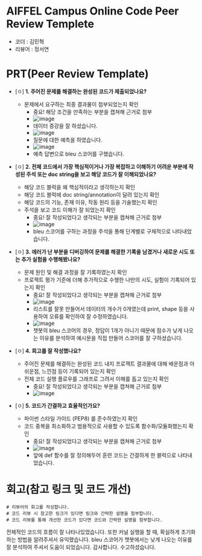 # AIFFEL Campus Online Code Peer Review Templete
- 코더 : 김민혁
- 리뷰어 : 정서연


# PRT(Peer Review Template)
- [ㅇ]  **1. 주어진 문제를 해결하는 완성된 코드가 제출되었나요?**
    - 문제에서 요구하는 최종 결과물이 첨부되었는지 확인
        - 중요! 해당 조건을 만족하는 부분을 캡쳐해 근거로 첨부
        - ![image](https://github.com/user-attachments/assets/67a316e2-ba1a-4156-9f6f-4dba05f02fb4)
        - 데이터 증강을 잘 하셨습니다.
        - ![image](https://github.com/user-attachments/assets/01d0ef67-94d6-4ff2-8c82-e76ae45aa4f3)
        - 질문에 대한 예측을 하였습니다.
        - ![image](https://github.com/user-attachments/assets/ea77517a-3478-4b8e-b6ea-649efcdd1216)
        - 예측 답변으로 bleu 스코어를 구했습니다.

    
- [ㅇ]  **2. 전체 코드에서 가장 핵심적이거나 가장 복잡하고 이해하기 어려운 부분에 작성된 
주석 또는 doc string을 보고 해당 코드가 잘 이해되었나요?**
    - 해당 코드 블럭을 왜 핵심적이라고 생각하는지 확인
    - 해당 코드 블럭에 doc string/annotation이 달려 있는지 확인
    - 해당 코드의 기능, 존재 이유, 작동 원리 등을 기술했는지 확인
    - 주석을 보고 코드 이해가 잘 되었는지 확인
        - 중요! 잘 작성되었다고 생각되는 부분을 캡쳐해 근거로 첨부
        - ![image](https://github.com/user-attachments/assets/a8ca8f47-67f1-4b90-ade0-47df1ce8cad2)
        - bleu 스코어를 구하는 과정을 주석을 통해 단계별로 구체적으로 나타내었습니다.
        
- [ㅇ]  **3. 에러가 난 부분을 디버깅하여 문제를 해결한 기록을 남겼거나
새로운 시도 또는 추가 실험을 수행해봤나요?**
    - 문제 원인 및 해결 과정을 잘 기록하였는지 확인
    - 프로젝트 평가 기준에 더해 추가적으로 수행한 나만의 시도, 
    실험이 기록되어 있는지 확인
        - 중요! 잘 작성되었다고 생각되는 부분을 캡쳐해 근거로 첨부
        - ![image](https://github.com/user-attachments/assets/c902d420-b5cd-408f-8cbe-9f6636cd3a02)
        - 리스트를 잘못 만들어서 데이터의 개수가 0개였는데 print, shape 등을 사용하여 오류를 확인하여 잘 수정하였습니다.
        - ![image](https://github.com/user-attachments/assets/08c38f7a-aabd-4813-865a-2422e1088074)
        - 챗봇의 bleu 스코어의 경우, 정답이 1개가 아니기 때문에 점수가 낮게 나오는 이유를 분석하여 예시문을 직접 만들어 스코어를 잘 구하셨습니다.

        
- [ㅇ]  **4. 회고를 잘 작성했나요?**
    - 주어진 문제를 해결하는 완성된 코드 내지 프로젝트 결과물에 대해
    배운점과 아쉬운점, 느낀점 등이 기록되어 있는지 확인
    - 전체 코드 실행 플로우를 그래프로 그려서 이해를 돕고 있는지 확인
        - 중요! 잘 작성되었다고 생각되는 부분을 캡쳐해 근거로 첨부
        - ![image](https://github.com/user-attachments/assets/8c44c9dd-2f17-4a83-8acb-78e969988c24)

        
- [ㅇ]  **5. 코드가 간결하고 효율적인가요?**
    - 파이썬 스타일 가이드 (PEP8) 를 준수하였는지 확인
    - 코드 중복을 최소화하고 범용적으로 사용할 수 있도록 함수화/모듈화했는지 확인
        - 중요! 잘 작성되었다고 생각되는 부분을 캡쳐해 근거로 첨부
        - ![image](https://github.com/user-attachments/assets/259138a9-396b-485e-bd44-84a4980f81c0)
        - 앞에 def 함수를 잘 정의해두어 훈련 코드는 간결하게 한 블럭으로 나타내었습니다.



# 회고(참고 링크 및 코드 개선)
```
# 리뷰어의 회고를 작성합니다.
# 코드 리뷰 시 참고한 링크가 있다면 링크와 간략한 설명을 첨부합니다.
# 코드 리뷰를 통해 개선한 코드가 있다면 코드와 간략한 설명을 첨부합니다.
```
전체적인 코드의 흐름이 잘 나타나있었습니다. 또한 커널 실행을 할 때, 확실하게 초기화 하는 방법을 알려주셔서 유익했습니다.
bleu 스코어가 챗봇에서는 낮게 나오는 이유를 잘 분석하여 주셔서 도움이 되었습니다.
감사합니다. 수고하셨습니다.
